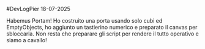 #DevLogPier 18-07-2025

Habemus Portam!
Ho costruito una porta usando solo cubi ed EmptyObjects, ho aggiunto un tastierino numerico e preparato il canvas per sbloccarla.
Non resta che preparare gli script per rendere il tutto operativo e siamo a cavallo!